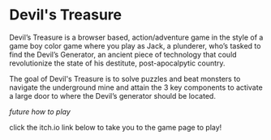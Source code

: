 # Devil's Treasure

Devil’s Treasure is a browser based, action/adventure game in the style of a game boy color game where you play as Jack, 
a plunderer, who’s tasked to find the Devil’s Generator, an ancient piece of technology that could revolutionize the state of his destitute, post-apocalpytic country. 

The goal of Devil's Treasure is to solve puzzles and beat monsters to navigate the underground mine and attain the 3 key components to activate a large door to where the Devil’s generator should be located.

*future how to play*

click the itch.io link below to take you to the game page to play!

